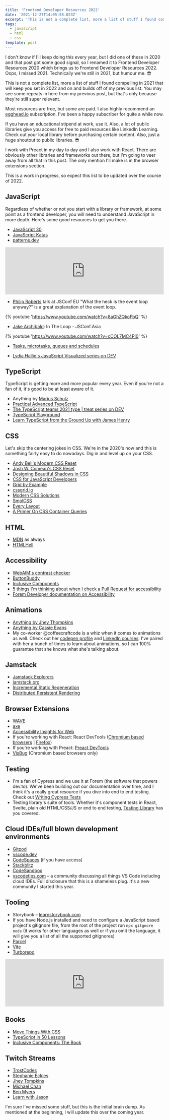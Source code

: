 ```yaml
---
title: 'Frontend Developer Resources 2022'
date: '2021-12-27T14:05:58.023Z'
excerpt: 'This is not a complete list, more a list of stuff I found compelling in 2021 that'
tags:
  - javascript
  - html
  - css
template: post
---
```


I don't know if I'll keep doing this every year, but I did one of these in 2020 and that post got some good signal, so I renamed it to Frontend Developer Resources 2020 which brings us to Frontend Developer Resources 2022. Oops, I missed 2021. Technically we're still in 2021, but humour me. 😎

This is not a complete list, more a list of stuff I found compelling in 2021 that will keep you set in 2022 and on and builds off of my previous list. You may see some repeats in here from my previous post, but that's only because they're still super relevant.

Most resources are free, but some are paid. I also highly recommend an [egghead.io](https://egghead.io) subscription. I've been a happy subscriber for quite a while now.

If you have an educational stipend at work, use it. Also, a lot of public libraries give you access for free to paid resources like LinkedIn Learning. Check out your local library before purchasing certain content. Also, just a huge shoutout to public libraries. 😎

I work with Preact in my day to day and I also work with React. There are obviously other libraries and frameworks out there, but I'm going to veer away from all that in this post. The only mention I'll make is in the browser extensions section.

This is a work in progress, so expect this list to be updated over the course of 2022.

## JavaScript

Regardless of whether or not you start with a library or framework, at some point as a frontend developer, you will need to understand JavaScript in more depth. Here's some good resources to get you there.

- [JavaScript 30](https://javascript30.com)
- [JavaScript Katas](https://jskatas.org)
- [patterns.dev](https://www.patterns.dev)

<iframe class="liquidTag" src="https://dev.to/embed/twitter?args=1472833175923478531" style="border: 0; width: 100%;"></iframe>

- [Philip Roberts](https://twitter.com/philip_roberts) talk at JSConf EU "What the heck is the event loop anyway?" is a great explanation of the event loop.

{% youtube 'https://www.youtube.com/watch?v=8aGhZQkoFbQ' %}

- [Jake Archibald](https://twitter.com/jaffathecake): In The Loop - JSConf.Asia

{% youtube 'https://www.youtube.com/watch?v=cCOL7MC4Pl0' %}

- [Tasks, microtasks, queues and schedules](https://jakearchibald.com/2015/tasks-microtasks-queues-and-schedules/)

- [Lydia Hallie's JavaScript Visualized series on DEV](https://dev.to/lydiahallie/series/3341)

## TypeScript

TypeScript is getting more and more popular every year. Even if you're not a fan of it, it's good to be at least aware of it.

- Anything by [Marius Schulz](https://mariusschulz.com)
- [Practical Advanced TypeScript](https://egghead.io/courses/practical-advanced-typescript)
- [The TypeScript teams 2021 type | treat series on DEV](https://dev.to/orta/series/15226)
- [TypeScript Playground](https://www.typescriptlang.org/play)
- [Learn TypeScript from the Ground Up with James Henry](https://typescriptcourses.com/typescript-fundamentals)

## CSS

Let's skip the centering jokes in CSS. We're in the 2020's now and this is something fairly easy to do nowadays. Dig in and level up on your CSS.

- [Andy Bell's Modern CSS Reset](https://piccalil.li/blog/a-modern-css-reset/)
- [Josh W. Comeau's CSS Reset](https://www.joshwcomeau.com/css/custom-css-reset/)
- [Designing Beautiful Shadows in CSS](https://www.joshwcomeau.com/css/designing-shadows/)
- [CSS for JavaScript Developers](https://css-for-js.dev/)
- [Grid by Example](https://gridbyexample.com)
- [cssgrid.io](https://cssgrid.io)
- [Modern CSS Solutions](https://moderncss.dev)
- [SmolCSS](https://smolcss.dev)
- [Every Layout](https://every-layout.dev)
- [A Primer On CSS Container Queries](https://www.smashingmagazine.com/2021/05/complete-guide-css-container-queries)

## HTML

- [MDN](https://developer.mozilla.org/en-US/) as always
- [HTMLHell](https://www.htmhell.dev)

## Accessibility

- [WebAIM's contrast checker](https://webaim.org/resources/contrastchecker)
- [ButtonBuddy](https://buttonbuddy.dev)
- [Inclusive Components](https://inclusive-components.design)
- [5 things I'm thinking about when I check a Pull Request for accessibility](https://dev.to/s_aitchison/5-things-i-m-thinking-about-when-i-check-a-pull-request-for-accessibility-3gmo)
- [Forem Developer documentation on Accessibility](https://developers.forem.com/frontend/accessibility)

## Animations

- [Anything by Jhey Thompkins](https://codepen.io/jh3y)
- [Anything by Cassie Evans](https://www.cassie.codes)
- My co-worker @coffeecraftcode is a whiz when it comes to animations as well. Check out her [codepen profile](https://codepen.io/cgorton/) and [LinkedIn courses](https://www.linkedin.com/learning/instructors/christina-gorton). I've paired with her a bunch of times to learn about animations, so I can 100% guarantee that she knows what she's talking about.

## Jamstack

- [Jamstack Explorers](https://explorers.netlify.com)
- [jamstack.org](https://jamstack.org)
- [Incremental Static Regeneration](https://vercel.com/docs/concepts/next.js/incremental-static-regeneration)
- [Distributed Persistent Rendering](https://www.netlify.com/blog/2021/04/14/distributed-persistent-rendering-a-new-jamstack-approach-for-faster-builds)

## Browser Extensions

- [WAVE](https://wave.webaim.org/extension)
- [axe](https://www.deque.com/axe/browser-extensions)
- [Accessibility Insights for Web](https://accessibilityinsights.io/docs/en/web/overview/)
- If you're working with React: React DevTools ([Chromium based browsers](https://chrome.google.com/webstore/detail/react-developer-tools/fmkadmapgofadopljbjfkapdkoienihi) | [Firefox](https://addons.mozilla.org/en-CA/firefox/addon/react-devtools))
- If you're working with Preact: [Preact DevTools](https://preactjs.github.io/preact-devtools/)
- [VisBug](https://chrome.google.com/webstore/detail/visbug/cdockenadnadldjbbgcallicgledbeoc?hl=en) (Chromium based browsers only)

## Testing

- I'm a fan of Cypress and we use it at Forem (the software that powers dev.to). We've been building out our documentation over time, and I think it's a really great resource if you dive into end to end testing. Check out [Writing Cypress Tests](https://developers.forem.com/tests/e2e-tests#writing-cypress-tests)
- Testing library's suite of tools. Whether it's component tests in React, Svelte, plain old HTML/CSS/JS or end to end testing, [Testing Library](https://testing-library.com/) has you covered.

## Cloud IDEs/full blown development environments

- [Gitpod](https://gitpod.io)
- [vscode.dev](https://vscode.dev)
- [CodeSpaces](https://github.com/features/codespaces) (if you have access)
- [Stackblitz](https://stackblitz.com)
- [CodeSandbox](https://codesandbox.io)
- [vscodetips.com](https://vscodetips.com) – a community discussing all things VS Code including cloud IDEs. Full disclosure that this is a shameless plug. It's a new community I started this year.

## Tooling

- Storybook – [learnstorybook.com](https://learnstorybook.com)
- If you have Node.js installed and need to configure a JavaScript based project's gitignore file, from the root of the project run `npx gitgnore node` (It works for other languages as well or if you omit the language, it will give you a list of all the supported gitignores)
- [Parcel](https://parceljs.org)
- [Vite](https://vitejs.dev)
- [Turborepo](https://turborepo.org)

<iframe class="liquidTag" src="https://dev.to/embed/link?args=https:%2F%2Fdev.to%2Fswyx%2Fwhy-turborepo-will-be-the-first-big-trend-of-2022-4gfj" style="border: 0; width: 100%;"></iframe>

## Books

- [Move Things With CSS](https://jh3y.gumroad.com/l/move-things-with-css)
- [TypeScript in 50 Lessons](https://typescript-book.com)
- [Inclusive Components: The Book](http://book.inclusive-components.design/)

## Twitch Streams

- [TrostCodes](https://www.twitch.tv/trostcodes)
- [Stephanie Eckles](https://www.twitch.tv/5t3phdev)
- [Jhey Tompkins](https://www.twitch.tv/jh3yy)
- [Michael Chan](https://www.twitch.tv/lunchdev)
- [Ben Myers](https://www.twitch.tv/SomeAnticsDev)
- [Learn with Jason](https://www.learnwithjason.dev)

I'm sure I've missed some stuff, but this is the initial brain dump. As mentioned at the beginning, I will update this over the coming year.
